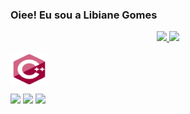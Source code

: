 ### Oiee! Eu sou a Libiane Gomes

<div align="center">
  <a href="https://github.com/libianegomes">
  <img height="130em" src="https://github-readme-stats.vercel.app/api?username=libianegomes&show_icons=true&theme=radical&include_all_commits=true&count_private=true"/>
  <img height="130em" src="https://github-readme-stats.vercel.app/api/top-langs/?username=libianegomes&layout=compact&langs_count=7&theme=radical"/>
 </div>   
 <div style="display: inline_block"><br>
  <img align="center" alt="Rafa-Js" height="50" width="60" src="https://github.com/devicons/devicon/blob/master/icons/cplusplus/cplusplus-original.svg">
 </div>
  
  
    
  
  
  
   <div> 
     
 <a href="https://discord.gg/wagxzStdcR" target="_blank"><img src="https://img.shields.io/badge/Discord-7289DA?style=for-the-badge&logo=discord&logoColor=white" target="_blank"></a> 
  <a href = "mailto:libianegomes12@gmail.com"><img src="https://img.shields.io/badge/-Gmail-%23333?style=for-the-badge&logo=gmail&logoColor=white" target="_blank"></a>
  <a href="https://www.linkedin.com/in/libiane-gomes-7b174815a/" target="_blank"><img src="https://img.shields.io/badge/-LinkedIn-%230077B5?style=for-the-badge&logo=linkedin&logoColor=white" target="_blank"></a> 
  </div>
